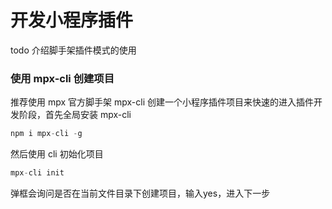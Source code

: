 # 开发小程序插件

todo 介绍脚手架插件模式的使用

### 使用 mpx-cli 创建项目

推荐使用 mpx 官方脚手架 mpx-cli 创建一个小程序插件项目来快速的进入插件开发阶段，首先全局安装 mpx-cli

```js
npm i mpx-cli -g
```

然后使用 cli 初始化项目

```js
mpx-cli init
```

弹框会询问是否在当前文件目录下创建项目，输入yes，进入下一步